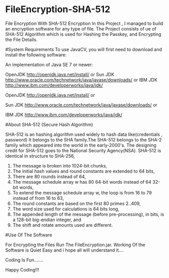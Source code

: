 # FileEncryption-SHA-512
File Encryption With SHA-512 Encryption
In this Project , I managed to build an encryption software for any type of file.
The Project consists of ue of SHA-512 Algorithm which is used for Hashing the Passkey,
and Encrypting the File Details.



#System Requirements
To use JavaCV, you will first need to download and install the following software:

An implementation of Java SE 7 or newer:

OpenJDK http://openjdk.java.net/install/ or Sun JDK http://www.oracle.com/technetwork/java/javase/downloads/ or IBM JDK http://www.ibm.com/developerworks/java/jdk/

OpenJDK http://openjdk.java.net/install/ or

Sun JDK http://www.oracle.com/technetwork/java/javase/downloads/ or

IBM JDK http://www.ibm.com/developerworks/java/jdk/



#About SHA-512 (Secure Hash Algorithm)

SHA-512 is an hashing algorithm used widely to hash data like(credentials , password)
It belongs to the SHA family.The SHA-512 belongs to the SHA-2 family which appeared
into the world in the early-2000's. The designing credit for SHA-512 goes to the 
National Security Agency(NSA).
SHA-512 is identical in structure to SHA-256,

1. The message is broken into 1024-bit chunks,
2. The initial hash values and round constants are extended to 64 bits,
3. There are 80 rounds instead of 64,
4. The message schedule array w has 80 64-bit words instead of 64 32-bit words,
5. To extend the message schedule array w, the loop is from 16 to 79 instead of from 16 to 63,
6. The round constants are based on the first 80 primes 2..409,
7. The word size used for calculations is 64 bits long,
8. The appended length of the message (before pre-processing), in bits, is a 128-bit big-endian integer, and
9. The shift and rotate amounts used are different.


#Use Of The Software

For Encrypting the Files Run The FileEncryption.jar.
Working Of the Software is Quiet Easy and i hope all will understand it....



Coding Is Fun.......

Happy Coding!!!


